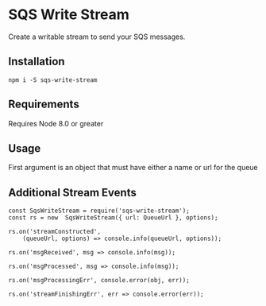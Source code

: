 # SQS Write Stream
Create a writable stream to send your SQS messages.

## Installation
`npm i -S sqs-write-stream`

## Requirements
Requires Node 8.0 or greater

## Usage
First argument is an object that must have either a name or url for the queue

## Additional Stream Events
```
const SqsWriteStream = require('sqs-write-stream');
const rs = new  SqsWriteStream({ url: QueueUrl }, options);

rs.on('streamConstructed',
    (queueUrl, options) => console.info(queueUrl, options));

rs.on('msgReceived', msg => console.info(msg));

rs.on('msgProcessed', msg => console.info(msg));

rs.on('msgProcessingErr', console.error(obj, err));

rs.on('streamFinishingErr', err => console.error(err));
